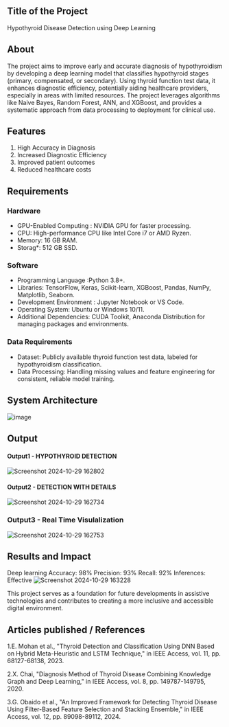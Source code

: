 ## Title of the Project
Hypothyroid Disease Detection using Deep Learning


## About
<!--Detailed Description about the project-->
The project aims to improve early and accurate diagnosis of hypothyroidism by developing a deep learning model that classifies hypothyroid stages (primary, compensated, or secondary). Using thyroid function test data, it enhances diagnostic efficiency, potentially aiding healthcare providers, especially in areas with limited resources. The project leverages algorithms like Naive Bayes, Random Forest, ANN, and XGBoost, and provides a systematic approach from data processing to deployment for clinical use.

## Features
 1. High Accuracy in Diagnosis
 2. Increased Diagnostic Efficiency
 3. Improved patient outcomes
 4. Reduced healthcare costs

## Requirements
<!--List the requirements of the project as shown below-->

### Hardware
- GPU-Enabled Computing : NVIDIA GPU for faster processing.
- CPU: High-performance CPU like Intel Core i7 or AMD Ryzen.
- Memory: 16 GB RAM.
- Storag*: 512 GB SSD.

### Software
- Programming Language :Python 3.8+.
- Libraries: TensorFlow, Keras, Scikit-learn, XGBoost, Pandas, NumPy, Matplotlib, Seaborn.
- Development Environment : Jupyter Notebook or VS Code.
- Operating System: Ubuntu or Windows 10/11.
- Additional Dependencies: CUDA Toolkit, Anaconda Distribution for managing packages and environments.

### Data Requirements
- Dataset: Publicly available thyroid function test data, labeled for hypothyroidism classification.
- Data Processing: Handling missing values and feature engineering for consistent, reliable model training.
  
## System Architecture
<!--Embed the system architecture diagram as shown below-->

![image](https://github.com/user-attachments/assets/fe0f8d70-c49a-4a70-836d-0dd025a4851a)



## Output

<!--Embed the Output picture at respective places as shown below as shown below-->
#### Output1 - HYPOTHYROID DETECTION
![Screenshot 2024-10-29 162802](https://github.com/user-attachments/assets/78ee8743-9926-4a03-b627-1847112ba03d)

#### Output2 - DETECTION WITH DETAILS

![Screenshot 2024-10-29 162734](https://github.com/user-attachments/assets/aefac261-d2fa-41c0-9fb8-197ddc5b8a8e)

### Output3 - Real Time Visulalization 
![Screenshot 2024-10-29 162753](https://github.com/user-attachments/assets/9f175990-85ea-4f76-84e8-445918444abf)



## Results and Impact
<!--Give the results and impact as shown below-->
Deep learning
Accuracy: 98%
Precision: 93%
Recall: 92%
Inferences: Effective
![Screenshot 2024-10-29 163228](https://github.com/user-attachments/assets/a4e9f094-c7d4-4e19-9922-c451a731a3c8)


This project serves as a foundation for future developments in assistive technologies and contributes to creating a more inclusive and accessible digital environment.

## Articles published / References
1.E. Mohan et al., "Thyroid Detection and Classification Using DNN Based on Hybrid Meta-Heuristic and LSTM Technique," in IEEE Access, vol. 11, pp. 68127-68138, 2023.

2.X. Chai, "Diagnosis Method of Thyroid Disease Combining Knowledge Graph and Deep Learning," in IEEE Access, vol. 8, pp. 149787-149795, 2020.

3.G. Obaido et al., "An Improved Framework for Detecting Thyroid Disease Using Filter-Based Feature Selection and Stacking Ensemble," in IEEE Access, vol. 12, pp. 89098-89112, 2024.

